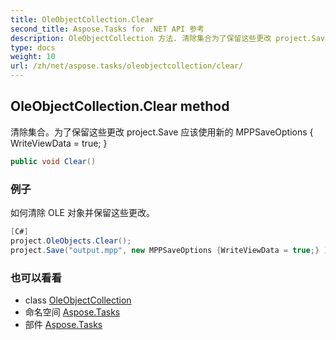 ```yaml
---
title: OleObjectCollection.Clear
second_title: Aspose.Tasks for .NET API 参考
description: OleObjectCollection 方法. 清除集合为了保留这些更改 project.Save 应该使用新的 MPPSaveOptions  WriteViewData  true 
type: docs
weight: 10
url: /zh/net/aspose.tasks/oleobjectcollection/clear/
---
```

## OleObjectCollection.Clear method

清除集合。为了保留这些更改 project.Save 应该使用新的 MPPSaveOptions { WriteViewData = true; }

```csharp
public void Clear()
```

### 例子

如何清除 OLE 对象并保留这些更改。

```csharp
[C#]
project.OleObjects.Clear();
project.Save("output.mpp", new MPPSaveOptions {WriteViewData = true;} )
```

### 也可以看看

* class [OleObjectCollection](../)
* 命名空间 [Aspose.Tasks](../../oleobjectcollection/)
* 部件 [Aspose.Tasks](../../../)


